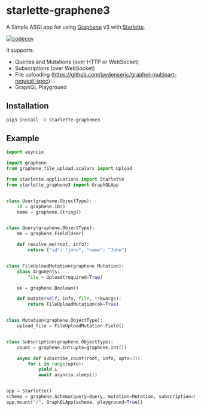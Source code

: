 # starlette-graphene3

A Simple ASGI app for using [Graphene](https://github.com/graphql-python/graphene) v3 with [Starlette](https://github.com/encode/starlette).

[![codecov](https://codecov.io/gh/ciscorn/starlette-graphene3/branch/master/graph/badge.svg)](https://codecov.io/gh/ciscorn/starlette-graphene3)

It supports:

- Queries and Mutations (over HTTP or WebSocket)
- Subscriptions (over WebSocket)
- File uploading (https://github.com/jaydenseric/graphql-multipart-request-spec)
- GraphQL Playground


## Installation

```bash
pip3 install -U starlette-graphene3
```


## Example

```python
import asyncio

import graphene
from graphene_file_upload.scalars import Upload

from starlette.applications import Starlette
from starlette_graphene3 import GraphQLApp


class User(graphene.ObjectType):
    id = graphene.ID()
    name = graphene.String()


class Query(graphene.ObjectType):
    me = graphene.Field(User)

    def resolve_me(root, info):
        return {"id": "john", "name": "John"}


class FileUploadMutation(graphene.Mutation):
    class Arguments:
        file = Upload(required=True)

    ok = graphene.Boolean()

    def mutate(self, info, file, **kwargs):
        return FileUploadMutation(ok=True)


class Mutation(graphene.ObjectType):
    upload_file = FileUploadMutation.Field()


class Subscription(graphene.ObjectType):
    count = graphene.Int(upto=graphene.Int())

    async def subscribe_count(root, info, upto=3):
        for i in range(upto):
            yield i
            await asyncio.sleep(1)


app = Starlette()
schema = graphene.Schema(query=Query, mutation=Mutation, subscription=Subscription)
app.mount("/", GraphQLApp(schema, playground=True))
```
